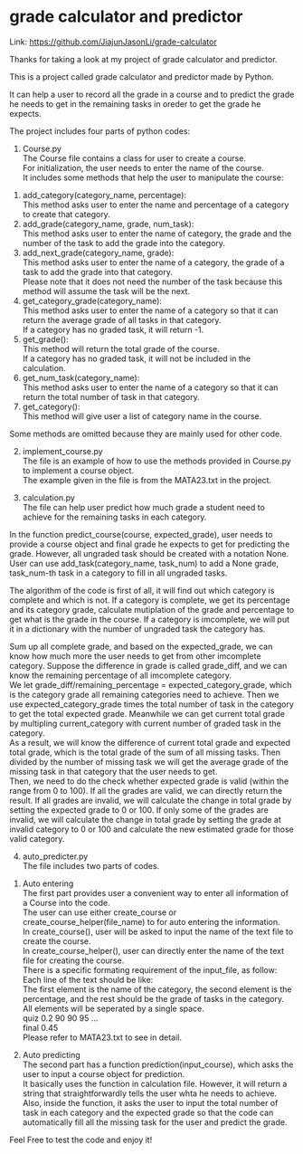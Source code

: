 # grade calculator and predictor

Link: https://github.com/JiajunJasonLi/grade-calculator

Thanks for taking a look at my project of grade calculator and predictor.

This is a project called grade calculator and predictor made by Python.

It can help a user to record all the grade in a course and to predict the grade he needs to get in the remaining tasks in oreder to get the grade he expects.


The project includes four parts of python codes:

1. Course.py\
The Course file contains a class for user to create a course.\
For initialization, the user needs to enter the name of the course.\
It includes some methods that help the user to manipulate the course:
1) add_category(category_name, percentage):\
This method asks user to enter the name and percentage of a category to create that category.
2) add_grade(category_name, grade, num_task):\
This method asks user to enter the name of category, the grade and the number of the task to add the grade into the category.
3) add_next_grade(category_name, grade):\
This method asks user to enter the name of a category, the grade of a task to add the grade into that category.\
Please note that it does not need the number of the task because this method will assume the task will be the next.
4) get_category_grade(category_name):\
This method asks user to enter the name of a category so that it can return the average grade of all tasks in that category.\
If a category has no graded task, it will return -1.
5) get_grade():\
This method will return the total grade of the course.\
If a category has no graded task, it will not be included in the calculation.
6) get_num_task(category_name):\
This method asks user to enter the name of a category so that it can return the total number of task in that category.
7) get_category():\
This method will give user a list of category name in the course.

Some methods are omitted because they are mainly used for other code.

2. implement_course.py\
The file is an example of how to use the methods provided in Course.py to implement a course object.\
The example given in the file is from the MATA23.txt in the project.

3. calculation.py\
The file can help user predict how much grade a student need to achieve for the remaining tasks in each category.

In the function predict_course(course, expected_grade), user needs to provide a course object and final grade he expects to get for predicting the grade. However, all ungraded task should be created with a notation None. User can use add_task(category_name, task_num) to add a None grade, task_num-th task in a category to fill in all ungraded tasks.

The algorithm of the code is first of all, it will find out which category is complete and which is not. If a category is complete, we get its percentage and its category grade, calculate mutiplation of the grade and percentage to get what is the grade in the course. If a category is imcomplete, we will put it in a dictionary with the number of ungraded task the category has.

Sum up all complete grade, and based on the expected_grade, we can know how much more the user needs to get from other imcomplete category. Suppose the difference in grade is called grade_diff, and we can know the remaining percentage of all imcomplete category.\
We let grade_diff/remaining_percentage = expected_category_grade, which is the category grade all remaining categories need to achieve. Then we use expected_category_grade times the total number of task in the category to get the total expected grade. Meanwhile we can get current total grade by multipling current_category with current number of graded task in the category.\
As a result, we will know the difference of current total grade and expected total grade, which is the total grade of the sum of all missing tasks. Then divided by the number of missing task we will get the average grade of the missing task in that category that the user needs to get.\
Then, we need to do the check whether expected grade is valid (within the range from 0 to 100). If all the grades are valid, we can directly return the result. If all grades are invalid, we will calculate the change in total grade by setting the expected grade to 0 or 100. If only some of the grades are invalid, we will calculate the change in total grade by setting the grade at invalid category to 0 or 100 and calculate the new estimated grade for those valid category.

4. auto_predicter.py\
The file includes two parts of codes.
1) Auto entering\
The first part provides user a convenient way to enter all information of a Course into the code.\
The user can use either create_course or create_course_helper(file_name) to for auto entering the information.\
In create_course(), user will be asked to input the name of the text file to create the course.\
In create_course_helper(), user can directly enter the name of the text file for creating the course.\
There is a specific formating requirement of the input_file, as follow:\
Each line of the text should be like:\
The first element is the name of the category, the second element is the percentage, and the rest should be the grade of tasks in the category. All elements will be seperated by a single space.\
    quiz 0.2 90 90 95 ...\
    final 0.45\
Please refer to MATA23.txt to see in detail.

2) Auto predicting\
The second part has a function prediction(input_course), which asks the user to input a course object for prediction.\
It basically uses the function in calculation file. However, it will return a string that straightforwardly tells the user whta he needs to achieve. Also, inside the function, it asks the user to input the total number of task in each category and the expected grade so that the code can automatically fill all the missing task for the user and predict the grade.

Feel Free to test the code and enjoy it!
